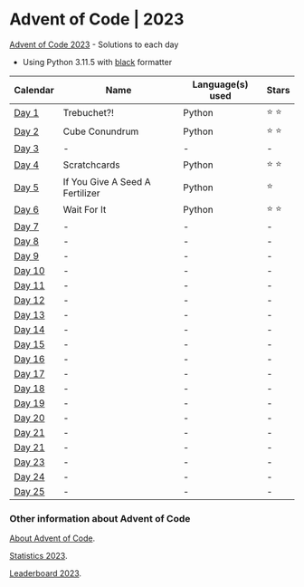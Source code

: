 # Advent of Code | 2023

[Advent of Code 2023](https://adventofcode.com/2023) - Solutions to each day

- Using Python 3.11.5 with [black](https://github.com/psf/black) formatter

| Calendar                                       | Name                            | Language(s) used | Stars         |
| ---------------------------------------------- | ------------------------------- | ---------------- | ------------- |
| [Day 1](https://adventofcode.com/2023/day/1)   | Trebuchet?!                     | Python           | :star: :star: |
| [Day 2](https://adventofcode.com/2023/day/2)   | Cube Conundrum                  | Python           | :star: :star: |
| [Day 3](https://adventofcode.com/2023/day/3)   | -                               | -                | -             |
| [Day 4](https://adventofcode.com/2023/day/4)   | Scratchcards                    | Python           | :star: :star: |
| [Day 5](https://adventofcode.com/2023/day/5)   | If You Give A Seed A Fertilizer | Python           | :star:        |
| [Day 6](https://adventofcode.com/2023/day/6)   | Wait For It                     | Python           | :star: :star: |
| [Day 7](https://adventofcode.com/2023/day/7)   | -                               | -                | -             |
| [Day 8](https://adventofcode.com/2023/day/8)   | -                               | -                | -             |
| [Day 9](https://adventofcode.com/2023/day/9)   | -                               | -                | -             |
| [Day 10](https://adventofcode.com/2023/day/10) | -                               | -                | -             |
| [Day 11](https://adventofcode.com/2023/day/11) | -                               | -                | -             |
| [Day 12](https://adventofcode.com/2023/day/12) | -                               | -                | -             |
| [Day 13](https://adventofcode.com/2023/day/13) | -                               | -                | -             |
| [Day 14](https://adventofcode.com/2023/day/14) | -                               | -                | -             |
| [Day 15](https://adventofcode.com/2023/day/15) | -                               | -                | -             |
| [Day 16](https://adventofcode.com/2023/day/16) | -                               | -                | -             |
| [Day 17](https://adventofcode.com/2023/day/17) | -                               | -                | -             |
| [Day 18](https://adventofcode.com/2023/day/18) | -                               | -                | -             |
| [Day 19](https://adventofcode.com/2023/day/19) | -                               | -                | -             |
| [Day 20](https://adventofcode.com/2023/day/20) | -                               | -                | -             |
| [Day 21](https://adventofcode.com/2023/day/21) | -                               | -                | -             |
| [Day 21](https://adventofcode.com/2023/day/22) | -                               | -                | -             |
| [Day 23](https://adventofcode.com/2023/day/23) | -                               | -                | -             |
| [Day 24](https://adventofcode.com/2023/day/24) | -                               | -                | -             |
| [Day 25](https://adventofcode.com/2023/day/25) | -                               | -                | -             |

### Other information about **Advent of Code**

[About Advent of Code](https://adventofcode.com/2023/about).

[Statistics 2023](https://adventofcode.com/2023/stats).

[Leaderboard 2023](https://adventofcode.com/2023/leaderboard).
